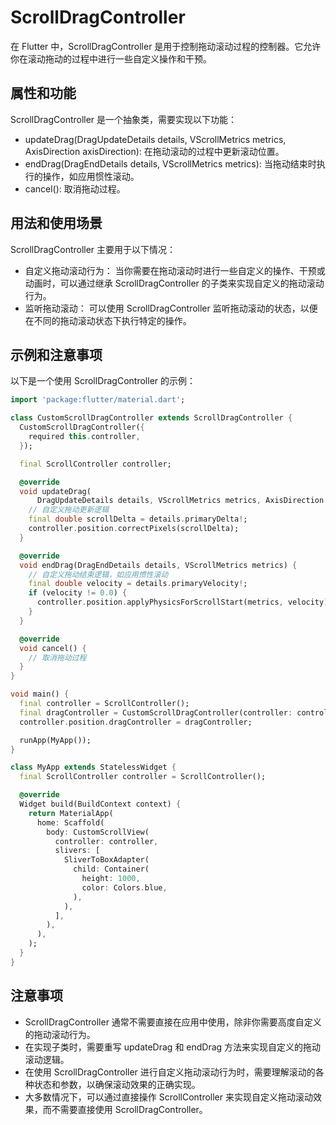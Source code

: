 # ScrollDragController

在 Flutter 中，ScrollDragController 是用于控制拖动滚动过程的控制器。它允许你在滚动拖动的过程中进行一些自定义操作和干预。

## 属性和功能

ScrollDragController 是一个抽象类，需要实现以下功能：

- updateDrag(DragUpdateDetails details, VScrollMetrics metrics, AxisDirection axisDirection): 在拖动滚动的过程中更新滚动位置。
- endDrag(DragEndDetails details, VScrollMetrics metrics): 当拖动结束时执行的操作，如应用惯性滚动。
- cancel(): 取消拖动过程。

## 用法和使用场景

ScrollDragController 主要用于以下情况：

- 自定义拖动滚动行为： 当你需要在拖动滚动时进行一些自定义的操作、干预或动画时，可以通过继承 ScrollDragController 的子类来实现自定义的拖动滚动行为。
- 监听拖动滚动： 可以使用 ScrollDragController 监听拖动滚动的状态，以便在不同的拖动滚动状态下执行特定的操作。

## 示例和注意事项

以下是一个使用 ScrollDragController 的示例：

```dart
import 'package:flutter/material.dart';

class CustomScrollDragController extends ScrollDragController {
  CustomScrollDragController({
    required this.controller,
  });

  final ScrollController controller;

  @override
  void updateDrag(
      DragUpdateDetails details, VScrollMetrics metrics, AxisDirection axisDirection) {
    // 自定义拖动更新逻辑
    final double scrollDelta = details.primaryDelta!;
    controller.position.correctPixels(scrollDelta);
  }

  @override
  void endDrag(DragEndDetails details, VScrollMetrics metrics) {
    // 自定义拖动结束逻辑，如应用惯性滚动
    final double velocity = details.primaryVelocity!;
    if (velocity != 0.0) {
      controller.position.applyPhysicsForScrollStart(metrics, velocity);
    }
  }

  @override
  void cancel() {
    // 取消拖动过程
  }
}

void main() {
  final controller = ScrollController();
  final dragController = CustomScrollDragController(controller: controller);
  controller.position.dragController = dragController;

  runApp(MyApp());
}

class MyApp extends StatelessWidget {
  final ScrollController controller = ScrollController();

  @override
  Widget build(BuildContext context) {
    return MaterialApp(
      home: Scaffold(
        body: CustomScrollView(
          controller: controller,
          slivers: [
            SliverToBoxAdapter(
              child: Container(
                height: 1000,
                color: Colors.blue,
              ),
            ),
          ],
        ),
      ),
    );
  }
}
```

## 注意事项

- ScrollDragController 通常不需要直接在应用中使用，除非你需要高度自定义的拖动滚动行为。
- 在实现子类时，需要重写 updateDrag 和 endDrag 方法来实现自定义的拖动滚动逻辑。
- 在使用 ScrollDragController 进行自定义拖动滚动行为时，需要理解滚动的各种状态和参数，以确保滚动效果的正确实现。
- 大多数情况下，可以通过直接操作 ScrollController 来实现自定义拖动滚动效果，而不需要直接使用 ScrollDragController。
